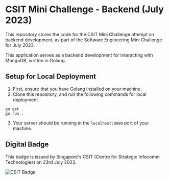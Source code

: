 # CSIT Mini Challenge - Backend (July 2023)

This repository stores the code for the CSIT Mini Challenge attempt on backend development, as part of the Software Engineering Mini Challenge for July 2023.

This application serves as a backend development for interacting with MongoDB, written in Golang. 

## Setup for Local Deployment

1. First, ensure that you have Golang installed on your machine.
2. Clone this repository, and run the following commands for local deployment
```
go get .
go run .
```
3. Your server should be running in the `localhost:8080` port of your machine.

## Digital Badge

This badge is issued by Singapore's CSIT (Centre for Strategic Infocomm Technologies) on 23rd July 2023.

![CSIT Badge](https://file.go.gov.sg/csit-se-challenge-2023-dbadge.png)